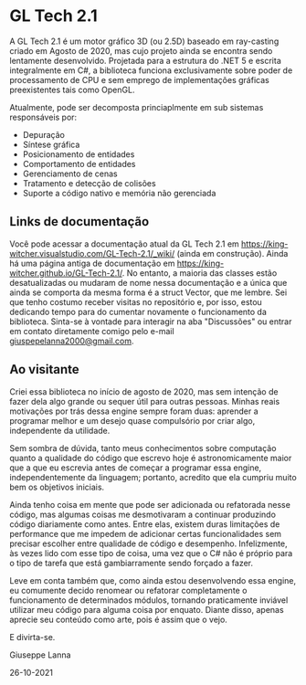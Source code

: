 # GL Tech 2.1

A GL Tech 2.1 é um motor gráfico 3D (ou 2.5D) baseado em ray-casting criado em Agosto de 2020, mas cujo projeto ainda se encontra sendo lentamente desenvolvido. Projetada para a estrutura do .NET 5 e escrita integralmente em C#, a biblioteca funciona exclusivamente sobre poder de processamento de CPU e sem emprego de implementações gráficas preexistentes tais como OpenGL.

Atualmente, pode ser decomposta princiaplmente em sub sistemas responsáveis por:

- Depuração
- Síntese gráfica
- Posicionamento de entidades
- Comportamento de entidades
- Gerenciamento de cenas
- Tratamento e detecção de colisões
- Suporte a código nativo e memória não gerenciada

## Links de documentação

Você pode acessar a documentação atual da GL Tech 2.1 em https://king-witcher.visualstudio.com/GL-Tech-2.1/_wiki/ (ainda em construção).
Ainda há uma página antiga de documentação em https://king-witcher.github.io/GL-Tech-2.1/. No entanto, a maioria das classes estão desatualizadas ou mudaram de nome nessa documentação e a única que ainda se comporta da mesma forma é a struct Vector, que me lembre. Sei que tenho costumo receber visitas no repositório e, por isso, estou dedicando tempo para do cumentar novamente o funcionamento da biblioteca.
Sinta-se à vontade para interagir na aba "Discussões" ou entrar em contato diretamente comigo pelo e-mail giuspepelanna2000@gmail.com.

## Ao visitante

Criei essa biblioteca no início de agosto de 2020, mas sem intenção de fazer dela algo grande ou sequer útil para outras pessoas. Minhas reais motivações por trás dessa engine sempre foram duas: aprender a programar melhor e um desejo quase compulsório por criar algo, independente da utilidade.

Sem sombra de dúvida, tanto meus conhecimentos sobre computação quanto a qualidade do código que escrevo hoje é astronomicamente maior que a que eu escrevia antes de começar a programar essa engine, independentemente da linguagem; portanto, acredito que ela cumpriu muito bem os objetivos iniciais.

Ainda tenho coisa em mente que pode ser adicionada ou refatorada nesse código, mas algumas coisas me desmotivaram a continuar produzindo código diariamente como antes. Entre elas, existem duras limitações de performance que me impedem de adicionar certas funcionalidades sem precisar escolher entre qualidade de código e desempenho. Infelizmente, às vezes lido com esse tipo de coisa, uma vez que o C# não é próprio para o tipo de tarefa que está gambiarramente sendo forçado a fazer.

Leve em conta também que, como ainda estou desenvolvendo essa engine, eu comumente decido renomear ou refatorar completamente o funcionamento de determinados módulos, tornando praticamente inviável utilizar meu código para alguma coisa por enquato. Diante disso, apenas aprecie seu conteúdo como arte, pois é assim que o vejo.

E divirta-se.

Giuseppe Lanna

26-10-2021
